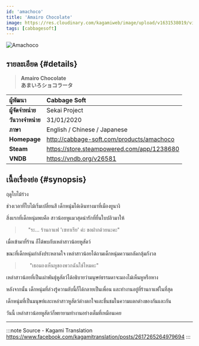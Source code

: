 ```yaml
---
id: 'amachoco'
title: 'Amairo Chocolate'
image: https://res.cloudinary.com/kagamiweb/image/upload/v1631538019/visualnovel/preview/amachoco.jpg
tags: [cabbagesoft]
---
```


![Amachoco](https://res.cloudinary.com/kagamiweb/image/upload/v1631538019/visualnovel/preview/amachoco.jpg)

## รายละเอียด {#details}

> **Amairo Chocolate**  
> **あまいろショコラータ**

| ผู้พัฒนา | Cabbage Soft |
| :---- | :---- |
| **ผู้จัดจำหน่าย** | Sekai Project |
| **วันวางจำหน่าย** | 31/01/2020 |
| **ภาษา** | English / Chinese / Japanese |
| **Homepage** | http://cabbage-soft.com/products/amachoco |
| **Steam** | https://store.steampowered.com/app/1238680 |
| **VNDB** | https://vndb.org/v26581 |

## เนื้อเรื่องย่อ {#synopsis}

ฤดูใบไม้ร่วง

ช่วงเวลาที่ใบไม้เริ่มเปลี่ยนสี เด็กหนุ่มได้เดินทางมาที่เมืองยูนางิ

สิ่งแรกที่เด็กหนุ่มพบคือ สาวน้อยหูแมวสุดน่ารักที่ยื่นใบปลิวมาให้

>‍‍ ‍‍‍‍‍‍ ‍‍ ‍‍‍‍‍‍ ‍‍ "ระ… ร้านกาแฟ 'เซทาเรีย' ค่ะ ขอฝากด้วยนะคะ"

เมื่อเข้ามาที่ร้าน ก็ได้พบกับเหล่าสาวน้อยหูสัตว์

ขณะที่เด็กหนุ่มกำลังประหลาดใจ เหล่าสาวน้อยได้ถามเด็กหนุ่มความกลัดกลุ้มกังวล

> ‍‍‍‍‍‍ ‍‍ ‍‍‍‍‍‍ ‍‍ ‍‍‍‍‍‍ ‍‍ "เธอมองเห็นหูของพวกฉันใช่ไหมคะ"

เหล่าสาวน้อยที่เป็นเผ่าพันธุ์หูสัตว์ได้อธิบายว่ามนุษย์ธรรมดาจะมองไม่เห็นหูหรือหาง

หลังจากนั้น เด็กหนุ่มที่ล่วงรู้ความลับนี้ก็ได้กลายเป็นเพื่อน และทำงานอยู่ที่ร้านกาแฟในที่สุด

เด็กหนุ่มที่เป็นมนุษย์และเหล่าสาวหูสัตว์ต่างตกใจและชื่นชมในความแตกต่างของกันและกัน 

วันนี้ เหล่าสาวน้อยหูสัตว์ก็พยายามทำงานอย่างเต็มที่เหมือนเคย

---
:::note Source - Kagami Translation
https://www.facebook.com/kagamitranslation/posts/2617265264979694
:::